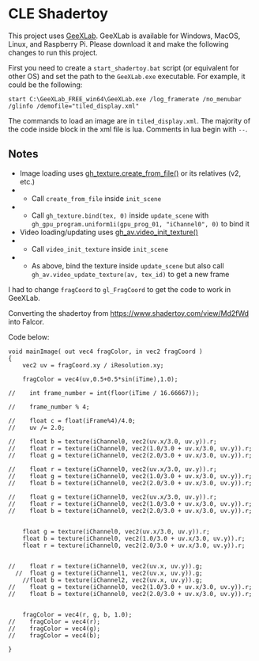 # CLE Shadertoy

This project uses [GeeXLab](http://www.geeks3d.com/geexlab/downloads/). 
GeeXLab is available for Windows, MacOS, Linux, and Raspberry Pi.
Please download it and make the following changes to run this project.

First you need to create a `start_shadertoy.bat` script (or equivalent for other OS) and set the path to the `GeeXLab.exe` executable.
For example, it could be the following:

```
start C:\GeeXLab_FREE_win64\GeeXLab.exe /log_framerate /no_menubar /glinfo /demofile="tiled_display.xml"
```

The commands to load an image are in `tiled_display.xml`.
The majority of the code inside block in the xml file is lua. Comments in lua begin with `--`.


## Notes

* Image loading uses [gh_texture.create_from_file()](http://www.geeks3d.com/geexlab/reference/scripting_texture.php#create_from_file) or its relatives (v2, etc.)
* * Call `create_from_file` inside `init_scene` 
* * Call `gh_texture.bind(tex, 0)` inside `update_scene` with `gh_gpu_program.uniform1i(gpu_prog_01, "iChannel0", 0)` to bind it
* Video loading/updating uses [gh_av.video_init_texture()](http://www.geeks3d.com/geexlab/reference/scripting_av.php#video_init_texture)
* * Call `video_init_texture` inside `init_scene`
* * As above, bind the texture inside `update_scene` but also call `gh_av.video_update_texture(av, tex_id)` to get a new frame

I had to change `fragCoord` to `gl_FragCoord` to get the code to work in GeeXLab.

Converting the shadertoy from https://www.shadertoy.com/view/Md2fWd into Falcor.

Code below:
```
void mainImage( out vec4 fragColor, in vec2 fragCoord )
{
	vec2 uv = fragCoord.xy / iResolution.xy;
    
	fragColor = vec4(uv,0.5+0.5*sin(iTime),1.0);
	
//    int frame_number = int(floor(iTime / 16.66667));
    
//    frame_number % 4;
    
//    float c = float(iFrame%4)/4.0;
//    uv /= 2.0;
    
//    float b = texture(iChannel0, vec2(uv.x/3.0, uv.y)).r;
//    float r = texture(iChannel0, vec2(1.0/3.0 + uv.x/3.0, uv.y)).r;
//    float g = texture(iChannel0, vec2(2.0/3.0 + uv.x/3.0, uv.y)).r;

//    float r = texture(iChannel0, vec2(uv.x/3.0, uv.y)).r;
//    float g = texture(iChannel0, vec2(1.0/3.0 + uv.x/3.0, uv.y)).r;
//    float b = texture(iChannel0, vec2(2.0/3.0 + uv.x/3.0, uv.y)).r;

//    float g = texture(iChannel0, vec2(uv.x/3.0, uv.y)).r;
//    float r = texture(iChannel0, vec2(1.0/3.0 + uv.x/3.0, uv.y)).r;
//    float b = texture(iChannel0, vec2(2.0/3.0 + uv.x/3.0, uv.y)).r;

    
    float g = texture(iChannel0, vec2(uv.x/3.0, uv.y)).r;
    float b = texture(iChannel0, vec2(1.0/3.0 + uv.x/3.0, uv.y)).r;
    float r = texture(iChannel0, vec2(2.0/3.0 + uv.x/3.0, uv.y)).r;

    
//    float r = texture(iChannel0, vec2(uv.x, uv.y)).g;
  //  float g = texture(iChannel1, vec2(uv.x, uv.y)).g;
    //float b = texture(iChannel2, vec2(uv.x, uv.y)).g;
//    float g = texture(iChannel0, vec2(1.0/3.0 + uv.x/3.0, uv.y)).r;
//    float b = texture(iChannel0, vec2(2.0/3.0 + uv.x/3.0, uv.y)).r;

    
    fragColor = vec4(r, g, b, 1.0);
//    fragColor = vec4(r);
//    fragColor = vec4(g);
//    fragColor = vec4(b);

}

```